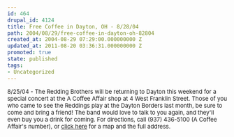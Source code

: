 ```yaml
---
id: 464
drupal_id: 4124
title: Free Coffee in Dayton, OH - 8/28/04
path: 2004/08/29/free-coffee-in-dayton-oh-82804
created_at: 2004-08-29 07:29:00.000000000 Z
updated_at: 2011-08-20 03:36:31.000000000 Z
promoted: true
state: published
tags:
- Uncategorized
---
```

<font size="2">8/25/04 - The Redding Brothers will be returning to Dayton this weekend for a special concert at the A Coffee Affair shop at 4 West Franklin Street. Those of you who came to see the Reddings play at the Dayton Borders last month, be sure to come and bring a friend! The band would love to talk to you again, and they'll even buy you a drink for coming. For directions, call (937) 436-5100 (A Coffee Affair's number), or <a href="http://yp.yahoo.com/py/ypMap.py?Pyt=Typ&amp;tuid=23033037&amp;ck=81292894&amp;tab=B2C&amp;tcat=8228500&amp;city=Dayton&amp;state=OH&amp;uzip=45402&amp;country=us&amp;msa=2000&amp;cs=4&amp;ed=zUhRD61o2Ty6so4PbRaA5mkqFa7r66ORAxZyEMjRM8RQ&amp;stat=:pos:0:regular:regT:1:fbT:0">click here</a> for a map and the full address. </font>
